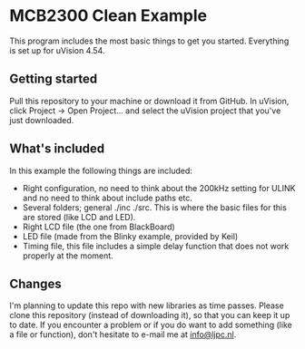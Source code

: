 # MCB2300 Clean Example
This program includes the most basic things to get you started. Everything is set up for uVision 4.54.

## Getting started
Pull this repository to your machine or download it from GitHub. In uVision, click Project -> Open Project... and select the uVision project that you've just downloaded.

## What's included
In this example the following things are included:
- Right configuration, no need to think about the 200kHz setting for ULINK and no need to think about include paths etc.
- Several folders; general ./inc ./src. This is where the basic files for this are stored (like LCD and LED).
- Right LCD file (the one from BlackBoard)
- LED file (made from the Blinky example, provided by Keil)
- Timing file, this file includes a simple delay function that does not work properly at the moment.

## Changes
I'm planning to update this repo with new libraries as time passes. Please clone this repository (instead of downloading it), so that you can keep it up to date.
If you encounter a problem or if you do want to add something (like a file or function), don't hesitate to e-mail me at info@ljpc.nl.

